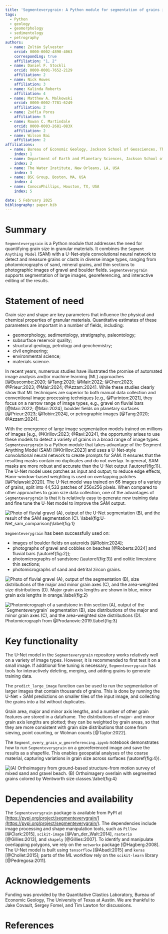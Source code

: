 ```yaml
---
title: 'Segmenteverygrain: A Python module for segmentation of grains in images'
tags:
  - Python
  - geology
  - geomorphology
  - sedimentology
  - petrography
authors:
  - name: Zoltán Sylvester
    orcid: 0000-0002-4890-4063
    corresponding: true 
    affiliation: "1, 2"
  - name: Daniel F. Stockli
    orcid: 0000-0001-7652-2129
    affiliation: 2
  - name: Nick Howes
    affiliation: 3
  - name: Kalinda Roberts
    affiliation: 4
  - name: Matthew A. Malkowski
    orcid: 0000-0002-7781-6249
    affiliation: 2
  - name: Zsófia Poros
    affiliation: 5
  - name: Rowan C. Martindale
    orcid: 0000-0003-2681-083X
    affiliation: 2
  - name: Wilson Bai
    affiliation: 2
affiliations:
  - name: Bureau of Economic Geology, Jackson School of Geosciences, The University of Texas at Austin, Austin, TX, USA
    index: 1
  - name: Department of Earth and Planetary Sciences, Jackson School of Geosciences, The University of Texas at Austin, Austin, TX, USA 
    index: 2
  - name: The Water Institute, New Orleans, LA, USA
    index: 3
  - name: BSC Group, Boston, MA, USA
    index: 4
  - name: ConocoPhillips, Houston, TX, USA
    index: 5

date: 5 February 2025
bibliography: paper.bib
---
```


# Summary

`Segmenteverygrain` is a Python module that addresses the need for quantifying grain size in granular materials. It combines the `Segment Anything Model` (SAM) with a U-Net-style convolutional neural network to detect and measure grains or clasts in diverse image types, ranging from photomicrographs of sand, mineral grains, and thin sections to photographic images of gravel and boulder fields. `Segmenteverygrain` supports segmentation of large images, georeferencing, and interactive editing of the results.

# Statement of need

Grain size and shape are key parameters that influence the physical and chemical properties of granular materials. Quantitative estimates of these parameters are important in a number of fields, including:

* geomorphology, sedimentology, stratigraphy, paleontology;
* subsurface reservoir quality;
* structural geology, petrology and geochemistry;
* civil engineering;
* environmental science;
* materials science.

In recent years, numerous studies have illustrated the promise of automated image analysis and/or machine learning (ML) approaches [@Buscombe:2020; @Tang:2020; @Mair:2022; @Chen:2023; @Prieur:2023; @Mair:2024; @Azzam:2024]. While these studies clearly show that ML techniques are superior to both  manual data collection and conventional image processing techniques [e.g., @Purinton:2021], they focus on a narrow range of image types, e.g., gravel on fluvial bars [@Mair:2022; @Mair:2024], boulder fields on planetary surfaces [@Prieur:2023; @Robin:2024], or petrographic images [@Tang:2020; @Azzam:2024].

With the emergence of large image segmentation models trained on millions of images [e.g., @Kirillov:2023; @Ravi:2024], the opportunity arises to use these models to detect a variety of grains in a broad range of image types. `Segmenteverygrain` is a Python module that takes advantage of the Segment Anything Model (SAM) [@Kirillov:2023] and uses a U-Net-style convolutional neural network to create prompts for SAM. It ensures that the resulting masks contain no duplicates and do not overlap. In general, SAM masks are more robust and accurate than the U-Net output (\autoref{fig:1}). The U-Net model uses patches as input and output; to reduce edge effects, Hann-window-based weighting is used on overlapping patches [@Pielawski:2020]. The U-Net model was trained on 66 images of a variety of grains, split into 44,533 patches of 256x256 pixels. When compared to other approaches to grain size data collection, one of the advantages of `Segmenteverygrain` is that it is relatively easy to generate new training data and fine tune the U-Net model to improve the SAM output.

![Photo of fluvial gravel (A), output of the U-Net segmentation (B), and the result of the SAM segmentation (C). \label{fig:U-Net_sam_comparison}\label{fig:1}](joss_paper_fig_1.jpg)

`Segmenteverygrain` has been successfully used on:

* images of boulder fields on asteroids [@Robin:2024];
* photographs of gravel and cobbles on beaches [@Roberts:2024] and fluvial bars (\autoref{fig:2});
* photomicrographs of sandstone (\autoref{fig:3}) and oolitic limestone thin sections;
* photomicrographs of sand and detrital zircon grains.

![Photo of fluvial gravel (A), output of the segmentation (B), size distributions of the major and minor grain axes (C), and the area-weighted size distributions (D). Major grain axis lengths are shown in blue, minor grain axis lengths in orange.\label{fig:2}](joss_paper_fig_2.jpg)
 
![Photomicrograph of a sandstone in thin section (A), output of the \`Segmenteverygrain\` segmentation (B), size distributions of the major and minor grain axes (C), and the area-weighted size distributions (D). Photomicrograph from @Prodanovic:2019.\label{fig:3}](joss_paper_fig_3.jpg)

# Key functionality

The U-Net model in the `Segmenteverygrain` repository works relatively well on a variety of image types. However, it is recommended to first test it on a small image. If additional fine tuning is necessary, `Segmenteverygrain` has tools for interactively deleting, merging, and adding grains to generate training data.

The `predict_large_image` function can be used to run the segmentation of larger images that contain thousands of grains. This is done by running the U-Net + SAM predictions on smaller tiles of the input image, and collecting the grains into a list without duplicates.

Grain area, major and minor axis lengths, and a number of other grain features are stored in a dataframe. The distributions of major- and minor grain axis lengths are plotted; they can be weighted by grain areas, so that they are more consistent with grain size distributions that come from sieving, point counting, or Wolman counts [@Taylor:2022].

The `Segment_every_grain_w_georeferencing.ipynb` notebook demonstrates how to run `Segmenteverygrain` on a georeferenced image and save the results as a shapefile. This enables geospatial analyses of the coarse material, capturing variations in grain size across surfaces (\autoref{fig:4}).
 
![(A) Orthoimagery from ground-based structure-from motion survey of mixed sand and gravel beach. (B) Orthoimagery overlain with segmented grains colored by Wentworth size classes.\label{fig:4}](joss_paper_fig_4.jpg)

# Dependencies and availability

The `Segmenteverygrain` package is available from PyPI at [https://pypi.org/project/segmenteverygrain/](https://pypi.org/project/segmenteverygrain/). The dependencies include image processing and shape manipulation tools, such as `Pillow` [@Clark:2015], `scikit-image` [@Van_der_Walt:2014], `rasterio` [@Gillies:2013], and `shapely` [@Gillies:2007]. To identify and manipulate overlapping polygons, we rely on the `networkx` package [@Hagberg:2008]. The U-Net model is built using `tensorflow` [@Abadi:2015] and `keras` [@Chollet:2015]; parts of the ML workflow rely on the `scikit-learn` library [@Pedregosa:2011].

# Acknowledgements

Funding was provided by the Quantitative Clastics Laboratory, Bureau of Economic Geology, The University of Texas at Austin. We are thankful to Jake Covault, Sergey Fomel, and Tim Lawton for discussions.

# References